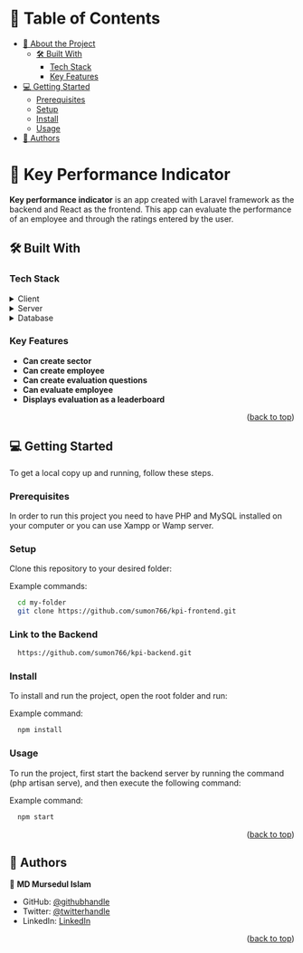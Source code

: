<!-- TABLE OF CONTENTS -->

# 📗 Table of Contents

- [📖 About the Project](#about-project)
    - [🛠 Built With](#built-with)
        - [Tech Stack](#tech-stack)
        - [Key Features](#key-features)
- [💻 Getting Started](#getting-started)
    - [Prerequisites](#prerequisites)
    - [Setup](#setup)
    - [Install](#install)
    - [Usage](#usage)
- [👥 Authors](#authors)

<!-- PROJECT DESCRIPTION -->

# 📖 Key Performance Indicator <a name="about-project"></a>

**Key performance indicator** is an app created with Laravel framework as the backend and React as the frontend. This app can evaluate the performance of an employee and through the ratings entered by the user.

## 🛠 Built With <a name="built-with"></a>

### Tech Stack <a name="tech-stack"></a>

<details>
  <summary>Client</summary>
  <ul>
    <li><a href="https://reactjs.org/">React.js</a></li>
  </ul>
</details>

<details>
  <summary>Server</summary>
  <ul>
    <li><a href="https://laravel.com/">Laravel</a></li>
  </ul>
</details>

<details>
<summary>Database</summary>
  <ul>
    <li><a href="https://www.mysql.org/">MySQL</a></li>
  </ul>
</details>

<!-- Features -->

### Key Features <a name="key-features"></a>

- **Can create sector**
- **Can create employee**
- **Can create evaluation questions**
- **Can evaluate employee**
- **Displays evaluation as a leaderboard**

<p align="right">(<a href="#readme-top">back to top</a>)</p>

<!-- GETTING STARTED -->

## 💻 Getting Started <a name="getting-started"></a>

To get a local copy up and running, follow these steps.

### Prerequisites

In order to run this project you need to have PHP and MySQL installed on your computer or you can use Xampp or Wamp server.

### Setup

Clone this repository to your desired folder:


Example commands:

```sh
  cd my-folder
  git clone https://github.com/sumon766/kpi-frontend.git
```

### Link to the Backend

```sh
  https://github.com/sumon766/kpi-backend.git
```

### Install

To install and run the project, open the root folder and run:

Example command:

```sh
  npm install
```

### Usage

To run the project, first start the backend server by running the command (php artisan serve), and then execute the following command:


Example command:

```sh
  npm start
```

<p align="right">(<a href="#readme-top">back to top</a>)</p>

<!-- AUTHORS -->

## 👥 Authors <a name="authors"></a>

👤 **MD Mursedul Islam**

- GitHub: [@githubhandle](https://github.com/sumon766)
- Twitter: [@twitterhandle](https://twitter.com/sumon766)
- LinkedIn: [LinkedIn](https://linkedin.com/in/sumon766)

<p align="right">(<a href="#readme-top">back to top</a>)</p>
